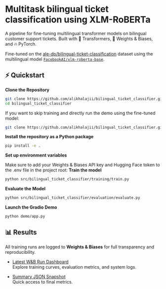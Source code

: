 # Multitask bilingual ticket classification using XLM-RoBERTa

A pipeline for fine-tuning multilingual transformer models on bilingual customer support tickets. Built with 🤗 Transformers, 🧠 Weights & Biases, and 🔥 PyTorch.

Fine-tuned on the [ale-dp/bilingual-ticket-classification](https://huggingface.co/datasets/ale-dp/bilingual-ticket-classification) dataset using the multilingual model [`FacebookAI/xlm-roberta-base`](https://huggingface.co/FacebookAI/xlm-roberta-base).

## ⚡ Quickstart

**Clone the Repository**
```bash
git clone https://github.com/alikhalajii/bilingual_ticket_classifier.git
cd bilingual_ticket_classifier
```

If you want to skip training and directly run the demo using the fine-tuned model:
```bash
git clone https://github.com/alikhalajii/bilingual_ticket_classifier.git && cd bilingual_ticket_classifier && git lfs install && git lfs pull
```

**Install the repository as a Python package**
    
```bash
pip install -e .
```

**Set up environment variables**

Make sure to add your Weights & Biases API key and Hugging Face token to the .env file in the project root:
**Train the model**

```bash
python src/bilingual_ticket_classifier/training/train.py
```

**Evaluate the Model**
```bash
python src/bilingual_ticket_classifier/evaluation/evaluate.py
```

**Launch the Gradio Demo**
```bash
python demo/app.py
```

## 📊 Results

All training runs are logged to **Weights & Biases** for full transparency and reproducibility.

- [Latest W&B Run Dashboard](https://wandb.ai/alikhalaji-/bilingual_ticket_classifier?nw=nwuseralikhalaji)  
  Explore training curves, evaluation metrics, and system logs.

- [Summary JSON Snapshot](https://github.com/alikhalajii/bilingual_ticket_classifier/blob/main/wandb/run-20250901_123805-r9p9erpj/files/wandb-summary.json)  
  Quick access to final metrics.
